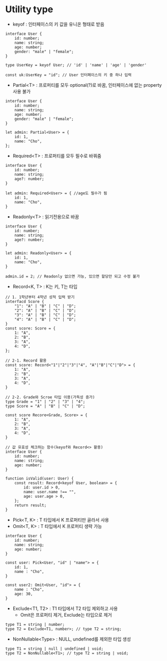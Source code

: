 # Utility type

- keyof : 인터페이스의 키 값을 유니온 형태로 받음

```
interface User {
    id: number;
    name: string;
    age: number;
    gender: "male" | "female";
}

type UserKey = keyof User; // 'id' | 'name' | 'age' | 'gender'

const uk:UserKey = "id"; // User 인터페이스의 키 중 하나 입력
```

- Partial\<T> : 프로퍼티를 모두 optional(?)로 바꿈, 인터페이스에 없는 property 사용 불가

```
interface User {
    id: number;
    name: string;
    age: number;
    gender: "male" | "female";
}

let admin: Partial<User> = {
    id: 1,
    name: "Cho",
};

```

- Required\<T> : 프로퍼티를 모두 필수로 바꿔줌

```
interface User {
    id: number;
    name: string;
    age?: number;
}

let admin: Required<User> = { //age도 필수가 됨
    id: 1,
    name: "Cho",
}

```

- Readonly\<T> : 읽기전용으로 바꿈

```
interface User {
    id: number;
    name: string;
    age?: number;
}

let admin: Readonly<User> = {
    id: 1,
    name: "Cho",
}

admin.id = 2; // Readonly 없으면 가능, 있으면 할당만 되고 수정 불가
```

- Record\<K, T> : K는 키, T는 타입

```
// 1. 1학년부터 4학년 성적 입력 받기
interfacd Score {
    "1": "A" | "B" | "C" | "D";
    "2": "A" | "B" | "C" | "D";
    "3": "A" | "B" | "C" | "D";
    "4": "A" | "B" | "C" | "D";
}
const score: Score = {
    1: "A",
    2: "B",
    3: "A",
    4: "D",
};

// 2-1. Record 활용
const score: Record<"1"|"2"|"3"|"4", "A"|"B"|"C"|"D"> = {
    1: "A",
    2: "B",
    3: "A",
    4: "D",
}

// 2-2. Grade와 Scroe 타입 이용(가독성 증가)
type Grade = "1" | "2" | "3" | "4";
type Score = "A" | "B" | "C" | "D";

const score Recore<Grade, Score> = {
    1: "A",
    2: "B",
    3: "A",
    4: "D",
}
```

```
// 값 유효성 체크하는 함수(keyof와 Record<> 활용)
interface User {
    id: number;
    name: string;
    age: number;
}

function isValid(user: User) {
    const result: Record<keyof User, boolean> = {
        id: user.id > 0,
        name: user.name !== "",
        age: user.age > 0,
    };
    return result;
}
```

- Pick<T, K> : T 타입에서 K 프로퍼티만 골라서 사용
- Omit<T, K> : T 타입에서 K 프로퍼티 생략 가능

```
interface User {
    id: number;
    name: string;
    age: number;
}

const user: Pick<User, "id" | "name"> = {
    id: 1,
    name : "Cho",
}

const user2: Omit<User, "id"> = {
    name : "Cho",
    age: 30,
}
```

- Exclude<T1, T2> : T1 타입에서 T2 타입 제외하고 사용
  - Omit은 프로퍼티 제거, Exclude는 타입으로 제거

```
type T1 = string | number;
type T2 = Exclude<T1, number>; // type T2 = string;
```

- NonNullable\<Type> : NULL, undefined를 제외한 타입 생성

```
type T1 = string | null | undefined | void;
type T2 = NonNullable<T1>; // type T2 = string | void;
```
